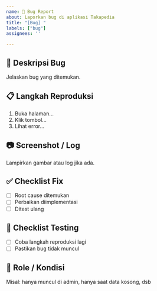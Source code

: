 ```yaml
---
name: 🐛 Bug Report
about: Laporkan bug di aplikasi Takapedia
title: "[Bug] "
labels: ["bug"]
assignees: ''

---
```


## 🐞 Deskripsi Bug
Jelaskan bug yang ditemukan.

## 📋 Langkah Reproduksi
1. Buka halaman...
2. Klik tombol...
3. Lihat error...

## 📷 Screenshot / Log
Lampirkan gambar atau log jika ada.

## ✅ Checklist Fix
- [ ] Root cause ditemukan
- [ ] Perbaikan diimplementasi
- [ ] Ditest ulang

## 🧪 Checklist Testing
- [ ] Coba langkah reproduksi lagi
- [ ] Pastikan bug tidak muncul

## 🔐 Role / Kondisi
Misal: hanya muncul di admin, hanya saat data kosong, dsb